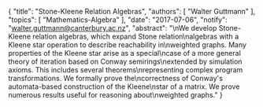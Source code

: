 {
    "title": "Stone-Kleene Relation Algebras",
    "authors": [
        "Walter Guttmann"
    ],
    "topics": [
        "Mathematics-Algebra"
    ],
    "date": "2017-07-06",
    "notify": "walter.guttmann@canterbury.ac.nz",
    "abstract": "\nWe develop Stone-Kleene relation algebras, which expand Stone relation\nalgebras with a Kleene star operation to describe reachability in\nweighted graphs. Many properties of the Kleene star arise as a special\ncase of a more general theory of iteration based on Conway semirings\nextended by simulation axioms. This includes several theorems\nrepresenting complex program transformations. We formally prove the\ncorrectness of Conway's automata-based construction of the Kleene\nstar of a matrix. We prove numerous results useful for reasoning about\nweighted graphs."
}